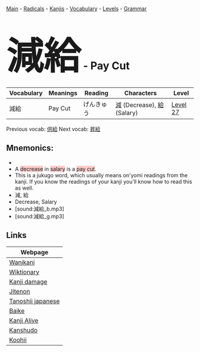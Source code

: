 <style> bigfont {font-size: 100px}</style>
[Main](../README.md) -
[Radicals](../radicals.md) -
[Kanjis](../kanjis.md) -
[Vocabulary](../vocabulary.md) -
[Levels](../levels.md) -
[Grammar](../grammar.md)
# <bigfont> 減給</bigfont> - Pay Cut 

| Vocabulary | Meanings | Reading | Characters | Level |
| --- | --- | --- | --- | --- |
| 減給 | Pay Cut | げんきゅう |  [減](../kanjis/減.md) (Decrease), [給](../kanjis/給.md) (Salary) | [Level 27](../levels/wk_level27.md) |

Previous vocab: [供給](供給.md) Next vocab: [昇給](昇給.md) 

## Mnemonics:

* 
* A <span style="background-color:#ffcccb"> decrease</span> in <span style="background-color:#ffcccb"> salary</span> is a <span style="background-color:#ffcccb"> pay cut</span>.
* This is a jukugo word, which usually means on'yomi readings from the kanji. If you know the readings of your kanji you'll know how to read this as well.
* 減, 給
* Decrease, Salary
* [sound:減給_b.mp3]
* [sound:減給_g.mp3]


## Links 

| Webpage |
| --- |
| [Wanikani          ](https://www.wanikani.com/kanji/減給) |
| [Wiktionary        ](https://en.wiktionary.org/wiki/減給) |
| [Kanji damage      ](http://www.kanjidamage.com/kanji/search?utf8=✓&q=減給) |
| [Jitenon           ](https://jitenon.com/kanji/減給) |
| [Tanoshii japanese ](https://www.tanoshiijapanese.com/dictionary/kanji.cfm?k=減給) |
| [Baike             ](https://baike.baidu.com/item/減給) |
| [Kanji Alive       ](https://app.kanjialive.com/減給) |
| [Kanshudo          ](https://www.kanshudo.com/searchmn?q=減給) |
| [Koohii            ](https://kanji.koohii.com/study/kanji/減給) |
